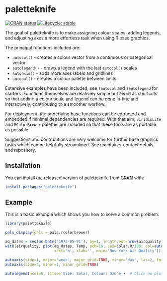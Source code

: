 
# paletteknife

<!-- badges: start -->
  [![CRAN status](https://www.r-pkg.org/badges/version/paletteknife)](https://CRAN.R-project.org/package=paletteknife)
  [![Lifecycle: stable](https://img.shields.io/badge/lifecycle-stable-brightgreen.svg)](https://lifecycle.r-lib.org/articles/stages.html#stable)
  <!-- badges: end -->

The goal of paletteknife is to make assigning colour scales, adding legends, and
adjusting axes a more effortless task when using R base graphics. 

The principal functions included are:

 - `autocol()` - creates a colour vector from a continuous or categorical vector
 - `autolegend()` - draws a legend with the last `autocol()` scales
 - `autoaxis()` - adds more axes labels and gridlines
 - `autopal()` - creates a colour palette between limits
 
Extensive examples have been included, see `?autocol` and `?autolegend` for starters.
Functions themselves are relatively simple but serve as shortcuts so that adding a 
colour scale and legend can be done in-line and interactively, contributing to a
smoother worflow.

For deployment, the underlying base functions can be extracted and embedded if
minimal dependencies are required. With that aim, `viridisLite` and `RColorBrewer`
palettes are included so that these tools are as portable as possible.

Suggestions and contributions are very welcome for further base graphics tasks
which can be helpfully streamlined. See maintainer contact details and repository. 

## Installation

You can install the released version of paletteknife from [CRAN](https://CRAN.R-project.org) with:

``` r
install.packages("paletteknife")
```

## Example

This is a basic example which shows you how to solve a common problem:

``` r
library(paletteknife)

pals_display(pals = pals.rcolorbrewer)

aq_dates = seq(as.Date('1973-05-01'), by=1, length.out=nrow(airquality))
with(airquality, plot(aq_dates, Temp, pch=16, cex=Solar.R/100, col=autocol(Ozone, set='Reds'),
                      xaxt='n', xlab='', main='New York Air Quality'))

autoaxis(side=1, major='week', major_grid=TRUE, minor='day', las=2, format='%d %b')
autoaxis(side=2, minor=1, minor_grid=TRUE)

autolegend(ncol=5, title='Size: Solar, Colour: Ozone')  # Click on plot

```

